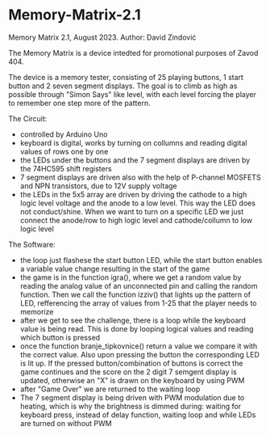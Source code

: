 # Memory-Matrix-2.1

Memory Matrix 2.1, August 2023. Author: David Zindović

The Memory Matrix is a device intedted for promotional purposes of Zavod 404.

The device is a memory tester, consisting of 25 playing buttons, 1 start button and 2 seven segment displays. The goal is to climb as high as possible through "Simon Says" like level, with each level forcing the player to remember one step more of the pattern.

The Circuit:
- controlled by Arduino Uno
- keyboard is digital, works by turning on collumns and reading digital values of rows one by one
- the LEDs under the buttons and the 7 segment displays are driven by the 74HC595 shift registers
- 7 segment displays are driven also with the help of P-channel MOSFETS and NPN transistors, due to 12V supply voltage
- the LEDs in the 5x5 array are driven by driving the cathode to a high logic level voltage and the anode to a low level. This way the LED does not conduct/shine. When we want to turn on a specific LED we just connect the anode/row to high logic level and cathode/collumn to low logic level


The Software:
- the loop just flashese the start button LED, while the start button enables a variable value change resulting in the start of the game
- the game is in the function igra(), where we get a random value by reading the analog value of an unconnected pin and calling the random function. Then we call the function izziv() that lights up the pattern of LED, refferencing the array of values from 1-25 that the player needs to memorize
- after we get to see the challenge, there is a loop while the keyboard value is being read. This is done by looping logical values and reading which button is pressed
- once the function branje_tipkovnice() return a value we compare it with the correct value. Also upon pressing the button the corresponding LED is lit up. If the pressed button/combination of buttons is correct the game continues and the score on the 2 digit 7 semgent display is updated, otherwise an "X" is drawn on the keyboard by using PWM
- after "Game Over" we are returned to the waiting loop
- The 7 segment display is being driven with PWM modulation due to heating, which is why the brightness is dimmed during: waiting for keyboard press, instead of delay function, waiting loop and while LEDs are turned on without PWM
